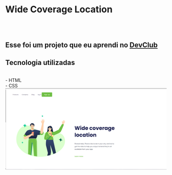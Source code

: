<h1>Wide Coverage Location</h1>
<br>
<br>
<h2>Esse foi um projeto que eu aprendi no <a href="https://rodolfomori.com.br/devclub">DevClub</a></h2>

<h2>Tecnologia utilizadas</h2>
<br>
- HTML
<BR>
- CSS
<br>
<img src="https://raw.githubusercontent.com/pedrohenrique91/primeiros-projetos/1cd12d886d047defe86e1a825e8382132b0396f2/css/img/Captura%20de%20tela%202023-02-22%20170801.png"/>
